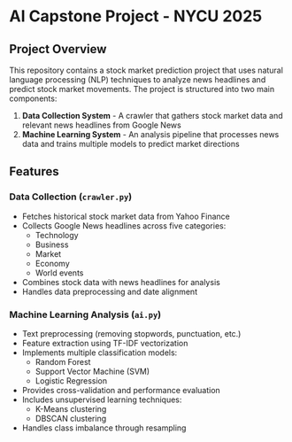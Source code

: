 # AI Capstone Project - NYCU 2025

## Project Overview

This repository contains a stock market prediction project that uses natural language processing (NLP) techniques to analyze news headlines and predict stock market movements. The project is structured into two main components:

1. **Data Collection System** - A crawler that gathers stock market data and relevant news headlines from Google News
2. **Machine Learning System** - An analysis pipeline that processes news data and trains multiple models to predict market directions

## Features

### Data Collection (`crawler.py`)

- Fetches historical stock market data from Yahoo Finance
- Collects Google News headlines across five categories:
  - Technology
  - Business
  - Market
  - Economy
  - World events
- Combines stock data with news headlines for analysis
- Handles data preprocessing and date alignment

### Machine Learning Analysis (`ai.py`)

- Text preprocessing (removing stopwords, punctuation, etc.)
- Feature extraction using TF-IDF vectorization
- Implements multiple classification models:
  - Random Forest
  - Support Vector Machine (SVM)
  - Logistic Regression
- Provides cross-validation and performance evaluation
- Includes unsupervised learning techniques:
  - K-Means clustering
  - DBSCAN clustering
- Handles class imbalance through resampling
